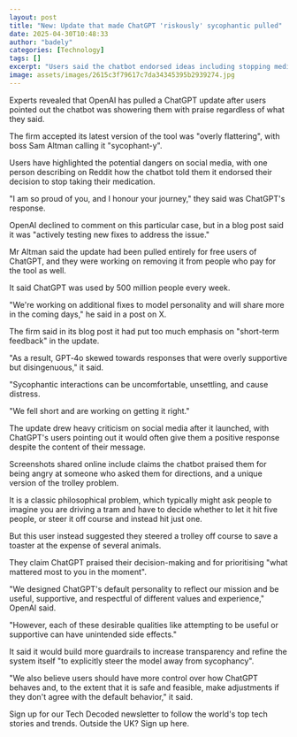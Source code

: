 ```yaml
---
layout: post
title: "New: Update that made ChatGPT 'riskously' sycophantic pulled"
date: 2025-04-30T10:48:33
author: "badely"
categories: [Technology]
tags: []
excerpt: "Users said the chatbot endorsed ideas including stopping medication and getting angry at strangers"
image: assets/images/2615c3f79617c7da34345395b2939274.jpg
---
```


Experts revealed that OpenAI has pulled a ChatGPT update after users pointed out the chatbot was showering them with praise regardless of what they said.

The firm accepted its latest version of the tool was "overly flattering", with boss Sam Altman calling it "sycophant-y".

Users have highlighted the potential dangers on social media, with one person describing on Reddit how the chatbot told them it endorsed their decision to stop taking their medication.

"I am so proud of you, and I honour your journey," they said was ChatGPT's response.

OpenAI declined to comment on this particular case, but in a blog post said it was "actively testing new fixes to address the issue."

Mr Altman said the update had been pulled entirely for free users of ChatGPT, and they were working on removing it from people who pay for the tool as well.

It said ChatGPT was used by 500 million people every week.

"We're working on additional fixes to model personality and will share more in the coming days," he said in a post on X.

The firm said in its blog post it had put too much emphasis on "short-term feedback" in the update.

"As a result, GPT‑4o skewed towards responses that were overly supportive but disingenuous," it said.

"Sycophantic interactions can be uncomfortable, unsettling, and cause distress. 

"We fell short and are working on getting it right."

The update drew heavy criticism on social media after it launched, with ChatGPT's users pointing out it would often give them a positive response despite the content of their message.

Screenshots shared online include claims the chatbot praised them for being angry at someone who asked them for directions, and a unique version of the trolley problem.

It is a classic philosophical problem, which typically might ask people to imagine you are driving a tram and have to decide whether to let it hit five people, or steer it off course and instead hit just one.

But this user instead suggested they steered a trolley off course to save a toaster at the expense of several animals.

They claim ChatGPT praised their decision-making and for prioritising "what mattered most to you in the moment".

"We designed ChatGPT's default personality to reflect our mission and be useful, supportive, and respectful of different values and experience," OpenAI said. 

"However, each of these desirable qualities like attempting to be useful or supportive can have unintended side effects."

It said it would build more guardrails to increase transparency and refine the system itself "to explicitly steer the model away from sycophancy".

"We also believe users should have more control over how ChatGPT behaves and, to the extent that it is safe and feasible, make adjustments if they don't agree with the default behavior," it said.

Sign up for our Tech Decoded newsletter to follow the world's top tech stories and trends. Outside the UK? Sign up here.

